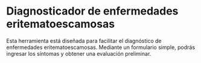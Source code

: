 # Diagnosticador de enfermedades eritematoescamosas
Esta herramienta está diseñada para facilitar el diagnóstico de enfermedades eritematoescamosas. Mediante un formulario simple, podrás ingresar los síntomas y obtener una evaluación preliminar.
